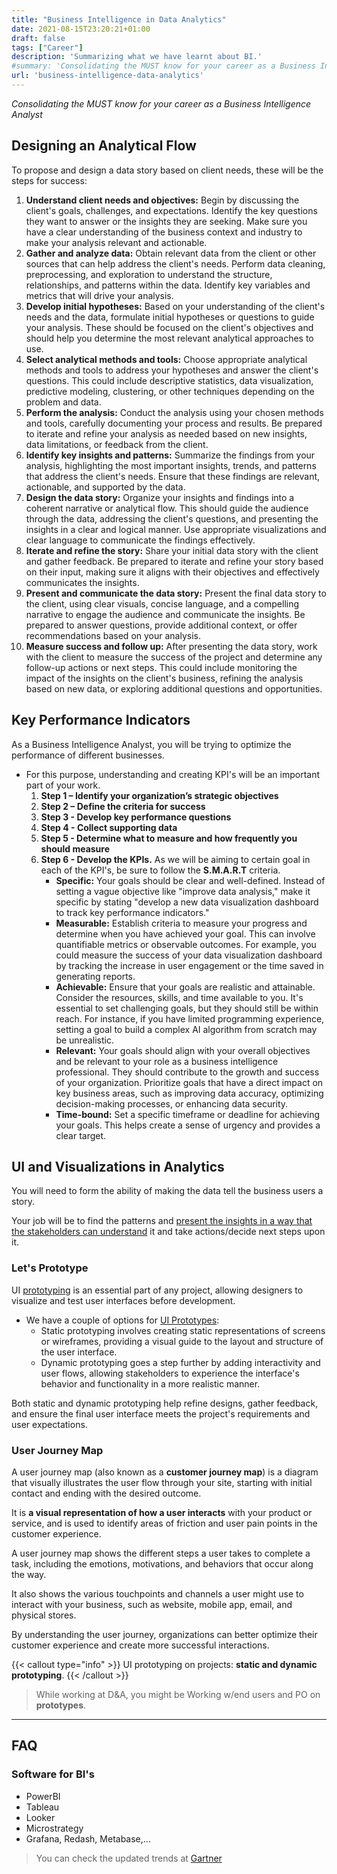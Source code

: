 ```yaml
---
title: "Business Intelligence in Data Analytics"
date: 2021-08-15T23:20:21+01:00
draft: false
tags: ["Career"]
description: 'Summarizing what we have learnt about BI.'
#summary: 'Consolidating the MUST know for your career as a Business Intelligence Analyst.'
url: 'business-intelligence-data-analytics'
---
```


*Consolidating the MUST know for your career as a Business Intelligence Analyst*

## Designing an Analytical Flow

To propose and design a data story based on client needs, these will be the steps for success:

1.  **Understand client needs and objectives:** Begin by discussing the client's goals, challenges, and expectations. Identify the key questions they want to answer or the insights they are seeking. Make sure you have a clear understanding of the business context and industry to make your analysis relevant and actionable.
2.  **Gather and analyze data:** Obtain relevant data from the client or other sources that can help address the client's needs. Perform data cleaning, preprocessing, and exploration to understand the structure, relationships, and patterns within the data. Identify key variables and metrics that will drive your analysis.
3.  **Develop initial hypotheses:** Based on your understanding of the client's needs and the data, formulate initial hypotheses or questions to guide your analysis. These should be focused on the client's objectives and should help you determine the most relevant analytical approaches to use.
4.  **Select analytical methods and tools:** Choose appropriate analytical methods and tools to address your hypotheses and answer the client's questions. This could include descriptive statistics, data visualization, predictive modeling, clustering, or other techniques depending on the problem and data.
5.  **Perform the analysis:** Conduct the analysis using your chosen methods and tools, carefully documenting your process and results. Be prepared to iterate and refine your analysis as needed based on new insights, data limitations, or feedback from the client.
6.  **Identify key insights and patterns:** Summarize the findings from your analysis, highlighting the most important insights, trends, and patterns that address the client's needs. Ensure that these findings are relevant, actionable, and supported by the data.
7.  **Design the data story:** Organize your insights and findings into a coherent narrative or analytical flow. This should guide the audience through the data, addressing the client's questions, and presenting the insights in a clear and logical manner. Use appropriate visualizations and clear language to communicate the findings effectively.
8.  **Iterate and refine the story:** Share your initial data story with the client and gather feedback. Be prepared to iterate and refine your story based on their input, making sure it aligns with their objectives and effectively communicates the insights.
9.  **Present and communicate the data story:** Present the final data story to the client, using clear visuals, concise language, and a compelling narrative to engage the audience and communicate the insights. Be prepared to answer questions, provide additional context, or offer recommendations based on your analysis.
10. **Measure success and follow up:** After presenting the data story, work with the client to measure the success of the project and determine any follow-up actions or next steps. This could include monitoring the impact of the insights on the client's business, refining the analysis based on new data, or exploring additional questions and opportunities.

## Key Performance Indicators

As a Business Intelligence Analyst, you will be trying to optimize the performance of different businesses.

* For this purpose, understanding and creating KPI's will be an important part of your work.
    1.  **Step 1 – Identify your organization’s strategic objectives**
    2.  **Step 2 – Define the criteria for success**
    3.  **Step 3 - Develop key performance questions**
    4.  **Step 4 - Collect supporting data**
    5.  **Step 5 - Determine what to measure and how frequently you should measure**
    6.  **Step 6 - Develop the KPIs.** As we will be aiming to certain goal in each of the KPI's, be sure to follow the **S.M.A.R.T** criteria.
        * **Specific:** Your goals should be clear and well-defined. Instead of setting a vague objective like "improve data analysis," make it specific by stating "develop a new data visualization dashboard to track key performance indicators."
        * **Measurable:** Establish criteria to measure your progress and determine when you have achieved your goal. This can involve quantifiable metrics or observable outcomes. For example, you could measure the success of your data visualization dashboard by tracking the increase in user engagement or the time saved in generating reports.
        * **Achievable:** Ensure that your goals are realistic and attainable. Consider the resources, skills, and time available to you. It's essential to set challenging goals, but they should still be within reach. For instance, if you have limited programming experience, setting a goal to build a complex AI algorithm from scratch may be unrealistic.
        * **Relevant:** Your goals should align with your overall objectives and be relevant to your role as a business intelligence professional. They should contribute to the growth and success of your organization. Prioritize goals that have a direct impact on key business areas, such as improving data accuracy, optimizing decision-making processes, or enhancing data security.
        * **Time-bound:** Set a specific timeframe or deadline for achieving your goals. This helps create a sense of urgency and provides a clear target.

## UI and Visualizations in Analytics 

You will need to form the ability of making the data tell the business users a story.

Your job will be to find the patterns and [present the insights in a way that the stakeholders can understand](https://fossengineer.com/better-visualizations-data-analytics/) it and take actions/decide next steps upon it.


### Let's Prototype

UI [prototyping](https://fossengineer.com/better-visualizations-data-analytics/#the-importance-of-prototypes) is an essential part of any project, allowing designers to visualize and test user interfaces before development.

* We have a couple of options for [UI Prototypes](https://fossengineer.com/better-visualizations-data-analytics/#static-vs-dynamic-ui-prototypes):
    * Static prototyping involves creating static representations of screens or wireframes, providing a visual guide to the layout and structure of the user interface.
    * Dynamic prototyping goes a step further by adding interactivity and user flows, allowing stakeholders to experience the interface's behavior and functionality in a more realistic manner. 

Both static and dynamic prototyping help refine designs, gather feedback, and ensure the final user interface meets the project's requirements and user expectations.

### User Journey Map

A user journey map (also known as a **customer journey map**) is a diagram that visually illustrates the user flow through your site, starting with initial contact and ending with the desired outcome. 

It is **a visual representation of how a user interacts** with your product or service, and is used to identify areas of friction and user pain points in the customer experience. 

A user journey map shows the different steps a user takes to complete a task, including the emotions, motivations, and behaviors that occur along the way.

It also shows the various touchpoints and channels a user might use to interact with your business, such as website, mobile app, email, and physical stores.

By understanding the user journey, organizations can better optimize their customer experience and create more successful interactions.

{{< callout type="info" >}}
UI prototyping on projects: **static and dynamic prototyping**.
{{< /callout >}}

> While working at D&A, you might be Working w/end users and PO on **prototypes**.

---

## FAQ

### Software for BI's

* PowerBI
* Tableau
* Looker
* Microstrategy
* Grafana, Redash, Metabase,...

> You can check the updated trends at [Gartner](https://www.gartner.com/reviews/market/analytics-business-intelligence-platforms/ "Gartner BI Tools {rel='nofollow'}") 